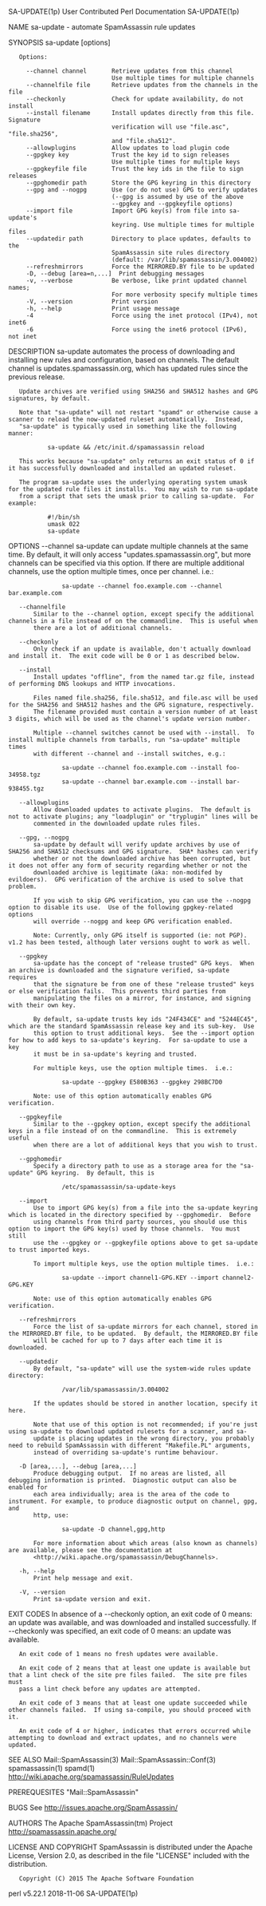 SA-UPDATE(1p)                                           User Contributed Perl Documentation                                          SA-UPDATE(1p)

NAME
       sa-update - automate SpamAssassin rule updates

SYNOPSIS
       sa-update [options]

       Options:

         --channel channel       Retrieve updates from this channel
                                 Use multiple times for multiple channels
         --channelfile file      Retrieve updates from the channels in the file
         --checkonly             Check for update availability, do not install
         --install filename      Install updates directly from this file. Signature
                                 verification will use "file.asc", "file.sha256",
                                 and "file.sha512".
         --allowplugins          Allow updates to load plugin code
         --gpgkey key            Trust the key id to sign releases
                                 Use multiple times for multiple keys
         --gpgkeyfile file       Trust the key ids in the file to sign releases
         --gpghomedir path       Store the GPG keyring in this directory
         --gpg and --nogpg       Use (or do not use) GPG to verify updates
                                 (--gpg is assumed by use of the above
                                 --gpgkey and --gpgkeyfile options)
         --import file           Import GPG key(s) from file into sa-update's
                                 keyring. Use multiple times for multiple files
         --updatedir path        Directory to place updates, defaults to the
                                 SpamAssassin site rules directory
                                 (default: /var/lib/spamassassin/3.004002)
         --refreshmirrors        Force the MIRRORED.BY file to be updated
         -D, --debug [area=n,...]  Print debugging messages
         -v, --verbose           Be verbose, like print updated channel names;
                                 For more verbosity specify multiple times
         -V, --version           Print version
         -h, --help              Print usage message
         -4                      Force using the inet protocol (IPv4), not inet6
         -6                      Force using the inet6 protocol (IPv6), not inet

DESCRIPTION
       sa-update automates the process of downloading and installing new rules and configuration, based on channels.  The default channel is
       updates.spamassassin.org, which has updated rules since the previous release.

       Update archives are verified using SHA256 and SHA512 hashes and GPG signatures, by default.

       Note that "sa-update" will not restart "spamd" or otherwise cause a scanner to reload the now-updated ruleset automatically.  Instead,
       "sa-update" is typically used in something like the following manner:

               sa-update && /etc/init.d/spamassassin reload

       This works because "sa-update" only returns an exit status of 0 if it has successfully downloaded and installed an updated ruleset.

       The program sa-update uses the underlying operating system umask for the updated rule files it installs.  You may wish to run sa-update
       from a script that sets the umask prior to calling sa-update.  For example:

               #!/bin/sh
               umask 022
               sa-update

OPTIONS
       --channel
           sa-update can update multiple channels at the same time.  By default, it will only access "updates.spamassassin.org", but more channels
           can be specified via this option.  If there are multiple additional channels, use the option multiple times, once per channel.  i.e.:

                   sa-update --channel foo.example.com --channel bar.example.com

       --channelfile
           Similar to the --channel option, except specify the additional channels in a file instead of on the commandline.  This is useful when
           there are a lot of additional channels.

       --checkonly
           Only check if an update is available, don't actually download and install it.  The exit code will be 0 or 1 as described below.

       --install
           Install updates "offline", from the named tar.gz file, instead of performing DNS lookups and HTTP invocations.

           Files named file.sha256, file.sha512, and file.asc will be used for the SHA256 and SHA512 hashes and the GPG signature, respectively.
           The filename provided must contain a version number of at least 3 digits, which will be used as the channel's update version number.

           Multiple --channel switches cannot be used with --install.  To install multiple channels from tarballs, run "sa-update" multiple times
           with different --channel and --install switches, e.g.:

                   sa-update --channel foo.example.com --install foo-34958.tgz
                   sa-update --channel bar.example.com --install bar-938455.tgz

       --allowplugins
           Allow downloaded updates to activate plugins.  The default is not to activate plugins; any "loadplugin" or "tryplugin" lines will be
           commented in the downloaded update rules files.

       --gpg, --nogpg
           sa-update by default will verify update archives by use of SHA256 and SHA512 checksums and GPG signature.  SHA* hashes can verify
           whether or not the downloaded archive has been corrupted, but it does not offer any form of security regarding whether or not the
           downloaded archive is legitimate (aka: non-modifed by evildoers).  GPG verification of the archive is used to solve that problem.

           If you wish to skip GPG verification, you can use the --nogpg option to disable its use.  Use of the following gpgkey-related options
           will override --nogpg and keep GPG verification enabled.

           Note: Currently, only GPG itself is supported (ie: not PGP).  v1.2 has been tested, although later versions ought to work as well.

       --gpgkey
           sa-update has the concept of "release trusted" GPG keys.  When an archive is downloaded and the signature verified, sa-update requires
           that the signature be from one of these "release trusted" keys or else verification fails.  This prevents third parties from
           manipulating the files on a mirror, for instance, and signing with their own key.

           By default, sa-update trusts key ids "24F434CE" and "5244EC45", which are the standard SpamAssassin release key and its sub-key.  Use
           this option to trust additional keys.  See the --import option for how to add keys to sa-update's keyring.  For sa-update to use a key
           it must be in sa-update's keyring and trusted.

           For multiple keys, use the option multiple times.  i.e.:

                   sa-update --gpgkey E580B363 --gpgkey 298BC7D0

           Note: use of this option automatically enables GPG verification.

       --gpgkeyfile
           Similar to the --gpgkey option, except specify the additional keys in a file instead of on the commandline.  This is extremely useful
           when there are a lot of additional keys that you wish to trust.

       --gpghomedir
           Specify a directory path to use as a storage area for the "sa-update" GPG keyring.  By default, this is

                   /etc/spamassassin/sa-update-keys

       --import
           Use to import GPG key(s) from a file into the sa-update keyring which is located in the directory specified by --gpghomedir.  Before
           using channels from third party sources, you should use this option to import the GPG key(s) used by those channels.  You must still
           use the --gpgkey or --gpgkeyfile options above to get sa-update to trust imported keys.

           To import multiple keys, use the option multiple times.  i.e.:

                   sa-update --import channel1-GPG.KEY --import channel2-GPG.KEY

           Note: use of this option automatically enables GPG verification.

       --refreshmirrors
           Force the list of sa-update mirrors for each channel, stored in the MIRRORED.BY file, to be updated.  By default, the MIRRORED.BY file
           will be cached for up to 7 days after each time it is downloaded.

       --updatedir
           By default, "sa-update" will use the system-wide rules update directory:

                   /var/lib/spamassassin/3.004002

           If the updates should be stored in another location, specify it here.

           Note that use of this option is not recommended; if you're just using sa-update to download updated rulesets for a scanner, and sa-
           update is placing updates in the wrong directory, you probably need to rebuild SpamAssassin with different "Makefile.PL" arguments,
           instead of overriding sa-update's runtime behaviour.

       -D [area,...], --debug [area,...]
           Produce debugging output.  If no areas are listed, all debugging information is printed.  Diagnostic output can also be enabled for
           each area individually; area is the area of the code to instrument. For example, to produce diagnostic output on channel, gpg, and
           http, use:

                   sa-update -D channel,gpg,http

           For more information about which areas (also known as channels) are available, please see the documentation at
           <http://wiki.apache.org/spamassassin/DebugChannels>.

       -h, --help
           Print help message and exit.

       -V, --version
           Print sa-update version and exit.

EXIT CODES
       In absence of a --checkonly option, an exit code of 0 means: an update was available, and was downloaded and installed successfully.  If
       --checkonly was specified, an exit code of 0 means: an update was available.

       An exit code of 1 means no fresh updates were available.

       An exit code of 2 means that at least one update is available but that a lint check of the site pre files failed.  The site pre files must
       pass a lint check before any updates are attempted.

       An exit code of 3 means that at least one update succeeded while other channels failed.  If using sa-compile, you should proceed with it.

       An exit code of 4 or higher, indicates that errors occurred while attempting to download and extract updates, and no channels were updated.

SEE ALSO
       Mail::SpamAssassin(3) Mail::SpamAssassin::Conf(3) spamassassin(1) spamd(1) <http://wiki.apache.org/spamassassin/RuleUpdates>

PREREQUESITES
       "Mail::SpamAssassin"

BUGS
       See <http://issues.apache.org/SpamAssassin/>

AUTHORS
       The Apache SpamAssassin(tm) Project <http://spamassassin.apache.org/>

LICENSE AND COPYRIGHT
       SpamAssassin is distributed under the Apache License, Version 2.0, as described in the file "LICENSE" included with the distribution.

       Copyright (C) 2015 The Apache Software Foundation

perl v5.22.1                                                        2018-11-06                                                       SA-UPDATE(1p)
